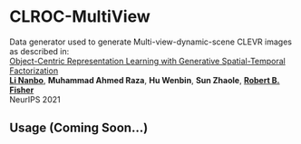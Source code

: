 # CLROC-MultiView   

Data generator used to generate Multi-view-dynamic-scene CLEVR images as described in:  
[Object-Centric Representation Learning with Generative Spatial-Temporal Factorization](https://arxiv.org/abs/2111.05393)  
[**Li Nanbo**](http://homepages.inf.ed.ac.uk/s1601283/),
**Muhammad Ahmed Raza**,
**Hu Wenbin**,
**Sun Zhaole**,
[**Robert B. Fisher**](https://homepages.inf.ed.ac.uk/rbf/)  
NeurIPS 2021  
  

## Usage (Coming Soon...)
